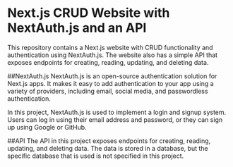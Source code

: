 # Next.js CRUD Website with NextAuth.js and an API
This repository contains a Next.js website with CRUD functionality and authentication using NextAuth.js. The website also has a simple API that exposes endpoints for creating, reading, updating, and deleting data.

##NextAuth.js
NextAuth.js is an open-source authentication solution for Next.js apps. It makes it easy to add authentication to your app using a variety of providers, including email, social media, and passwordless authentication.

In this project, NextAuth.js is used to implement a login and signup system. Users can log in using their email address and password, or they can sign up using Google or GitHub.

##API
The API in this project exposes endpoints for creating, reading, updating, and deleting data. The data is stored in a database, but the specific database that is used is not specified in this project.
